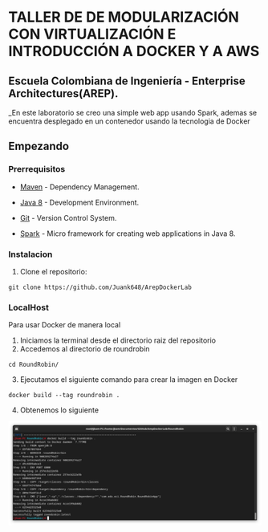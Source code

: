 # TALLER DE DE MODULARIZACIÓN CON VIRTUALIZACIÓN E INTRODUCCIÓN A DOCKER Y A AWS

## Escuela Colombiana de Ingeniería - Enterprise Architectures(AREP).

_En este laboratorio se creo una simple web app usando Spark, ademas se encuentra desplegado en un contenedor usando la tecnologia de Docker

## Empezando

### Prerrequisitos

- [Maven](https://maven.apache.org/) - Dependency Management.

- [Java 8](https://www.oracle.com/co/java/technologies/javase/javase-jdk8-downloads.html) -  Development Environment.

- [Git](https://git-scm.com/) - Version Control System.

- [Spark](http://sparkjava.com/) - Micro framework for creating web applications in Java 8.

### Instalacion
1. Clone el repositorio:

```
git clone https://github.com/Juank648/ArepDockerLab
```

### LocalHost
Para usar Docker de manera local

1. Iniciamos la terminal desde el directorio raiz del repositorio
2. Accedemos al directorio de roundrobin

```
cd RoundRobin/ 
```
3. Ejecutamos el siguiente comando para crear la imagen en Docker

```
docker build --tag roundrobin .
```

4. Obtenemos lo siguiente

![Img 1](images/1.png)




